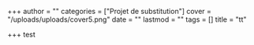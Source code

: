 +++
author = ""
categories = ["Projet de substitution"]
cover = "/uploads/uploads/cover5.png"
date = ""
lastmod = ""
tags = []
title = "tt"

+++
test